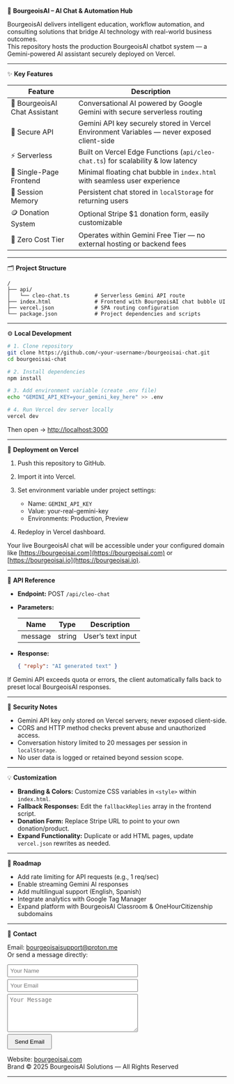

🧠 **BourgeoisAI – AI Chat & Automation Hub**

BourgeoisAI delivers intelligent education, workflow automation, and consulting solutions that bridge AI technology with real-world business outcomes.  
This repository hosts the production BourgeoisAI chatbot system — a Gemini-powered AI assistant securely deployed on Vercel.

***

✨ **Key Features**

| Feature              | Description                                             |
|----------------------|---------------------------------------------------------|
| 💬 BourgeoisAI Chat Assistant | Conversational AI powered by Google Gemini with secure serverless routing |
| 🔐 Secure API         | Gemini API key securely stored in Vercel Environment Variables — never exposed client-side |
| ⚡ Serverless         | Built on Vercel Edge Functions (`api/cleo-chat.ts`) for scalability & low latency |
| 🧩 Single-Page Frontend | Minimal floating chat bubble in `index.html` with seamless user experience |
| 💾 Session Memory     | Persistent chat stored in `localStorage` for returning users |
| 🪙 Donation System    | Optional Stripe $1 donation form, easily customizable |
| 🧱 Zero Cost Tier     | Operates within Gemini Free Tier — no external hosting or backend fees |

***

🗂 **Project Structure**

```
/
├── api/
│   └── cleo-chat.ts        # Serverless Gemini API route
├── index.html              # Frontend with BourgeoisAI chat bubble UI
├── vercel.json             # SPA routing configuration
└── package.json            # Project dependencies and scripts
```

***

⚙️ **Local Development**

```bash
# 1. Clone repository
git clone https://github.com/<your-username>/bourgeoisai-chat.git
cd bourgeoisai-chat

# 2. Install dependencies
npm install

# 3. Add environment variable (create .env file)
echo "GEMINI_API_KEY=your_gemini_key_here" >> .env

# 4. Run Vercel dev server locally
vercel dev
```

Then open → [http://localhost:3000](http://localhost:3000)

***

🚀 **Deployment on Vercel**

1. Push this repository to GitHub.  
2. Import it into Vercel.  
3. Set environment variable under project settings:

   - Name: `GEMINI_API_KEY`  
   - Value: your-real-gemini-key  
   - Environments: Production, Preview  

4. Redeploy in Vercel dashboard.

Your live BourgeoisAI chat will be accessible under your configured domain like [https://bourgeoisai.com](https://bourgeoisai.com) or [https://bourgeoisai.io](https://bourgeoisai.io).

***

🧩 **API Reference**

- **Endpoint:** POST `/api/cleo-chat`
- **Parameters:**

  | Name     | Type   | Description      |
  |----------|--------|------------------|
  | message  | string | User’s text input |

- **Response:**

  ```json
  { "reply": "AI generated text" }
  ```

If Gemini API exceeds quota or errors, the client automatically falls back to preset local BourgeoisAI responses.

***

🔐 **Security Notes**

- Gemini API key only stored on Vercel servers; never exposed client-side.
- CORS and HTTP method checks prevent abuse and unauthorized access.
- Conversation history limited to 20 messages per session in `localStorage`.
- No user data is logged or retained beyond session scope.

***

💡 **Customization**

- **Branding & Colors:** Customize CSS variables in `<style>` within `index.html`.
- **Fallback Responses:** Edit the `fallbackReplies` array in the frontend script.
- **Donation Form:** Replace Stripe URL to point to your own donation/product.
- **Expand Functionality:** Duplicate or add HTML pages, update `vercel.json` rewrites as needed.

***

🧭 **Roadmap**

- Add rate limiting for API requests (e.g., 1 req/sec)  
- Enable streaming Gemini AI responses  
- Add multilingual support (English, Spanish)  
- Integrate analytics with Google Tag Manager  
- Expand platform with BourgeoisAI Classroom & OneHourCitizenship subdomains  

***

📧 **Contact**

Email: [bourgeoisaisupport@proton.me](mailto:bourgeoisaisupport@proton.me)  
Or send a message directly:  
<form action="mailto:bourgeoisaisupport@proton.me" method="post" enctype="text/plain" style="margin-top:10px;">
  <input type="text" name="name" placeholder="Your Name" required style="width: 300px; padding: 5px; margin-bottom: 5px;" /><br/>
  <input type="email" name="email" placeholder="Your Email" required style="width: 300px; padding: 5px; margin-bottom: 5px;" /><br/>
  <textarea name="message" rows="5" placeholder="Your Message" required style="width: 300px; padding: 5px;"></textarea><br/>
  <button type="submit" style="padding: 8px 15px; margin-top: 5px;">Send Email</button>
</form>

Website: [bourgeoisai.com](https://bourgeoisai.com)  
Brand © 2025 BourgeoisAI Solutions — All Rights Reserved  

***

